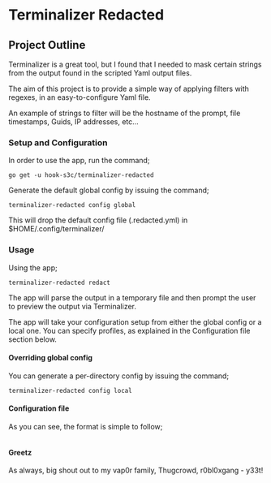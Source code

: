 # Terminalizer Redacted

## Project Outline

Terminalizer is a great tool, but I found that I needed to mask certain strings from the output found in the scripted Yaml output files.

The aim of this project is to provide a simple way of applying filters with regexes, in an easy-to-configure Yaml file.

An example of strings to filter will be the hostname of the prompt, file timestamps, Guids, IP addresses, etc... 

### Setup and Configuration

In order to use the app, run the command;

```
go get -u hook-s3c/terminalizer-redacted
```

Generate the default global config by issuing the command;

```
terminalizer-redacted config global
```

This will drop the default config file (.redacted.yml) in \$HOME/.config/terminalizer/

### Usage

Using the app;

```
terminalizer-redacted redact
```

The app will parse the output in a temporary file and then prompt the user to preview the output via Terminalizer.

The app will take your configuration setup from either the global config or a local one.
You can specify profiles, as explained in the Configuration file section below.

#### Overriding global config

You can generate a per-directory config by issuing the command;

```
terminalizer-redacted config local
```


#### Configuration file

As you can see, the format is simple to follow;

```

```

#### Greetz

As always, big shout out to my vap0r family, Thugcrowd, r0bl0xgang - y33t!
